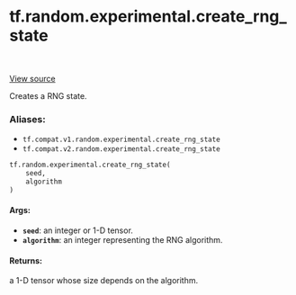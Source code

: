 <div itemscope itemtype="http://developers.google.com/ReferenceObject">
<meta itemprop="name" content="tf.random.experimental.create_rng_state" />
<meta itemprop="path" content="Stable" />
</div>

# tf.random.experimental.create_rng_state

<!-- Insert buttons -->

<table class="tfo-notebook-buttons tfo-api" align="left">
</table>

<a target="_blank" href="/code/stable/tensorflow/python/ops/stateful_random_ops.py">View source</a>



<!-- Start diff -->
Creates a RNG state.

### Aliases:

* `tf.compat.v1.random.experimental.create_rng_state`
* `tf.compat.v2.random.experimental.create_rng_state`


``` python
tf.random.experimental.create_rng_state(
    seed,
    algorithm
)
```



<!-- Placeholder for "Used in" -->


#### Args:


* <b>`seed`</b>: an integer or 1-D tensor.
* <b>`algorithm`</b>: an integer representing the RNG algorithm.


#### Returns:

a 1-D tensor whose size depends on the algorithm.
